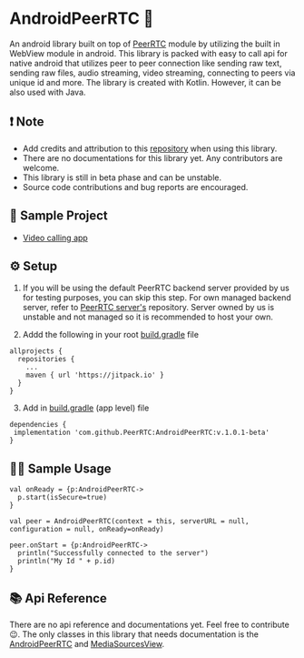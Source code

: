 # AndroidPeerRTC 🤖
An android library built on top of [PeerRTC](https://github.com/PeerRTC/PeerRTC) module by utilizing the built in WebView module
in android. This library is packed with easy to call api for native android that utilizes peer to peer connection like sending raw text, 
sending raw files, audio streaming, video streaming, connecting to peers via unique id and more. The library is created with Kotlin. However,
it can be also used with Java.

## ❗ Note
* Add credits and attribution to this [repository](https://github.com/PeerRTC/AndroidPeerRTC) when using this library.
* There are no documentations for this library yet. Any contributors are welcome.
* This library is still in beta phase and can be unstable. 
* Source code contributions and bug reports are encouraged.

## 📖 Sample Project
* [Video calling app](https://github.com/PeerRTC/AndroidPeerRTC/tree/master/app)

## ⚙️ Setup

1. If you will be using the default PeerRTC backend server provided by us for testing purposes, you can skip this step. For own
managed backend server, refer to [PeerRTC server's](https://github.com/PeerRTC/PeerRTC-Server) repository. Server owned by us is unstable and not managed so it is
recommended to host your own.<br/>

2. Addd the following in your root [build.gradle](https://github.com/PeerRTC/AndroidPeerRTC/blob/master/build.gradle) file
```
allprojects {
  repositories {
    ...
    maven { url 'https://jitpack.io' }
  }
}
```

3. Add in [build.gradle](https://github.com/PeerRTC/AndroidPeerRTC/blob/master/app/build.gradle) (app level) file
```
dependencies {
 implementation 'com.github.PeerRTC:AndroidPeerRTC:v.1.0.1-beta'
}
```

## 👨‍🏫 Sample Usage 
```
val onReady = {p:AndroidPeerRTC->
  p.start(isSecure=true)
}

val peer = AndroidPeerRTC(context = this, serverURL = null, configuration = null, onReady=onReady) 

peer.onStart = {p:AndroidPeerRTC-> 
  println("Successfully connected to the server")
  println("My Id " + p.id)
}
```

## 📚 Api Reference
There are no api reference and documentations yet. Feel free to contribute 😉. The only classes in this library that needs documentation is the 
[AndroidPeerRTC](https://github.com/PeerRTC/AndroidPeerRTC/blob/master/AndroidPeerRTC/src/main/java/shim/shim/androidpeerrtc/peerrtc/AndroidPeerRTC.kt)
 and [MediaSourcesView](https://github.com/PeerRTC/AndroidPeerRTC/blob/master/AndroidPeerRTC/src/main/java/shim/shim/androidpeerrtc/view/MediaSourceView.kt).


